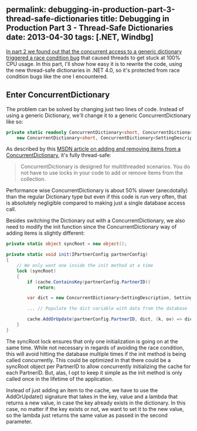 permalink: debugging-in-production-part-3-thread-safe-dictionaries
title: Debugging in Production Part 3 - Thread-Safe Dictionaries
date: 2013-04-30
tags: [.NET, Windbg]
---
[In part 2 we found out that the concurrent access to a generic dictionary triggered a race condition bug](/debugging-in-production-part-2-latent-race-condition-bugs) that caused threads to get stuck at 100% CPU usage. In this part, I'll show how easy it is to rewrite the code, using the new thread-safe dictionaries in .NET 4.0, so it's protected from race condition bugs like the one I encountered.

<!-- more -->


## Enter ConcurrentDictionary

The problem can be solved by changing just two lines of code. Instead of using a generic Dictionary, we'll change it to a generic ConcurrentDictionary like so:

```csharp
private static readonly ConcurrentDictionary<short, ConcurrentDictionary<SettingDescription, SettingDescriptionContainer>> cache =
	new ConcurrentDictionary<short, ConcurrentDictionary<SettingDescription, SettingDescriptionContainer>>();
```

As described by this [MSDN article on adding and removing items from a ConcurrentDictionary](http://msdn.microsoft.com/en-us/library/dd997369.aspx), it's fully thread-safe:

<blockquote>ConcurrentDictionary<TKey, TValue> is designed for multithreaded scenarios. You do not have to use locks in your code to add or remove items from the collection.</blockquote>

Performance wise ConcurrentDictionary is about 50% slower (anecdotally) than the regular Dictionary type but even if this code is run very often, that is absolutely negligible compared to making just a single database access call.

Besides switching the Dictionary out with a ConcurrentDictionary, we also need to modify the init function since the ConcurrentDictionary way of adding items is slightly different:

```csharp
private static object syncRoot = new object();

private static void init(IPartnerConfig partnerConfig)
{
	// We only want one inside the init method at a time
	lock (syncRoot)
	{
		if (cache.ContainsKey(partnerConfig.PartnerID))
			return;

		var dict = new ConcurrentDictionary<SettingDescription, SettingDescriptionContainer>();

		... // Populate the dict variable with data from the database

		cache.AddOrUpdate(partnerConfig.PartnerID, dict, (k, ov) => dict);
	}
}
```

The syncRoot lock ensures that only one initialization is going on at the same time. While not necessary in regards of avoiding the race condition, this will avoid hitting the database multiple times if the init method is being called concurrently. This could be optimized in that there could be a syncRoot object per PartnerID to allow concurrently initializing the cache for each PartneriD. But, alas, I opt to keep it simple as the init method is only called once in the lifetime of the application.

Instead of just adding an item to the cache, we have to use the AddOrUpdate() signature that takes in the key, value and a lambda that returns a new value, in case the key already exists in the dictionary. In this case, no matter if the key exists or not, we want to set it to the new value, so the lambda just returns the same value as passed in the second parameter.
